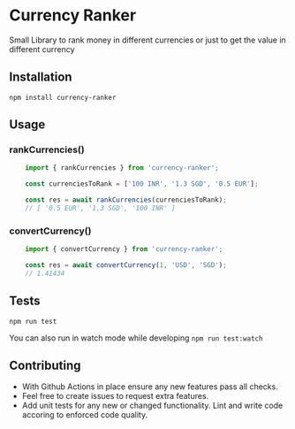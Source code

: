 # Currency Ranker

Small Library to rank money in different currencies or just to get the value in different currency

## Installation

`npm install currency-ranker`

## Usage

### rankCurrencies()
```ts
    import { rankCurrencies } from 'currency-ranker';

    const currenciesToRank = ['100 INR', '1.3 SGD', '0.5 EUR'];

    const res = await rankCurrencies(currenciesToRank);
    // [ '0.5 EUR', '1.3 SGD', '100 INR' ]
```

### convertCurrency()
```ts
    import { convertCurrency } from 'currency-ranker';

    const res = await convertCurrency(1, 'USD', 'SGD');
    // 1.41434

```

## Tests

`npm run test`

You can also run in watch mode while developing `npm run test:watch`



## Contributing

- With Github Actions in place ensure any new features pass all checks.
- Feel free to create issues to request extra features. 
- Add unit tests for any new or changed functionality. Lint and write code accoring to enforced code quality.


